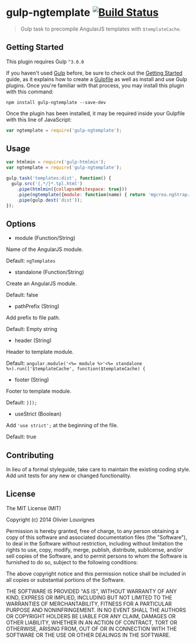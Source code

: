 # gulp-ngtemplate [![Build Status](https://secure.travis-ci.org/mgcrea/gulp-ngtemplate.png?branch=master)](http://travis-ci.org/#!/mgcrea/gulp-ngtemplate)

> Gulp task to precompile AngularJS templates with `$templateCache`.


## Getting Started
This plugin requires Gulp `^3.0.0`

If you haven't used [Gulp](http://gulpjs.com/) before, be sure to check out the [Getting Started](https://github.com/gulpjs/gulp/blob/master/docs/getting-started.md) guide, as it explains how to create a [Gulpfile](https://github.com/gulpjs/gulp/blob/master/docs/API.md) as well as install and use Gulp plugins. Once you're familiar with that process, you may install this plugin with this command:

```shell
npm install gulp-ngtemplate --save-dev
```

Once the plugin has been installed, it may be required inside your Gulpfile with this line of JavaScript:

```js
var ngtemplate = require('gulp-ngtemplate');
```


## Usage

```javascript
var htmlmin = require('gulp-htmlmin');
var ngtemplate = require('gulp-ngtemplate');

gulp.task('templates:dist', function() {
  gulp.src('{,*/}*.tpl.html')
    .pipe(htmlmin({collapseWhitespace: true}))
    .pipe(ngtemplate({module: function(name) { return 'mgcrea.ngStrap.' + name.split('/')[0]; }}))
    .pipe(gulp.dest('dist'));
});
```


## Options

- module (Function/String)

Name of the AngularJS module.

Default: `ngTemplates`

- standalone (Function/String)

Create an AngularJS module.

Default: false

- pathPrefix (String)

Add prefix to file path.

Default: Empty string

- header (String)

Header to template module.

Default: `angular.module('<%= module %>'<%= standalone %>).run(['$templateCache', function($templateCache) {`

- footer (String)

Footer to template module.

Default: `}]);`

- useStrict (Boolean)

Add `'use strict';` at the beginning of the file.

Default: true

## Contributing
In lieu of a formal styleguide, take care to maintain the existing coding style. Add unit tests for any new or changed functionality.


## License

The MIT License (MIT)

Copyright (c) 2014 Olivier Louvignes

Permission is hereby granted, free of charge, to any person obtaining a copy
of this software and associated documentation files (the "Software"), to deal
in the Software without restriction, including without limitation the rights
to use, copy, modify, merge, publish, distribute, sublicense, and/or sell
copies of the Software, and to permit persons to whom the Software is
furnished to do so, subject to the following conditions:

The above copyright notice and this permission notice shall be included in
all copies or substantial portions of the Software.

THE SOFTWARE IS PROVIDED "AS IS", WITHOUT WARRANTY OF ANY KIND, EXPRESS OR
IMPLIED, INCLUDING BUT NOT LIMITED TO THE WARRANTIES OF MERCHANTABILITY,
FITNESS FOR A PARTICULAR PURPOSE AND NONINFRINGEMENT. IN NO EVENT SHALL THE
AUTHORS OR COPYRIGHT HOLDERS BE LIABLE FOR ANY CLAIM, DAMAGES OR OTHER
LIABILITY, WHETHER IN AN ACTION OF CONTRACT, TORT OR OTHERWISE, ARISING FROM,
OUT OF OR IN CONNECTION WITH THE SOFTWARE OR THE USE OR OTHER DEALINGS IN
THE SOFTWARE.
